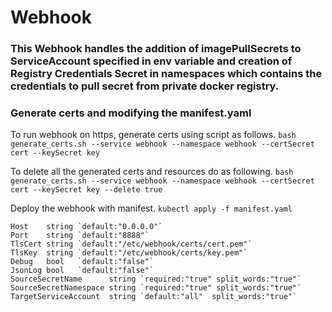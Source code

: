 # Webhook

### This Webhook handles the addition of imagePullSecrets to ServiceAccount specified in env variable and creation of Registry Credentials Secret in namespaces which contains the credentials to pull secret from private docker registry.


### Generate certs and modifying the manifest.yaml

To run webhook on https, generate certs using script as follows.
```bash generate_certs.sh --service webhook --namespace webhook --certSecret cert --keySecret key```

To delete all the generated certs and resources do as following.
```bash generate_certs.sh --service webhook --namespace webhook --certSecret cert --keySecret key --delete true```

Deploy the webhook with manifest.
```kubectl apply -f manifest.yaml```

	Host    string `default:"0.0.0.0"`
	Port    string `default:"8888"`
	TlsCert string `default:"/etc/webhook/certs/cert.pem"`
	TlsKey  string `default:"/etc/webhook/certs/key.pem"`
	Debug   bool   `default:"false"`
	JsonLog bool   `default:"false"`
	SourceSecretName      string `required:"true" split_words:"true"`
	SourceSecretNamespace string `required:"true" split_words:"true"`
	TargetServiceAccount  string `default:"all"  split_words:"true"`
